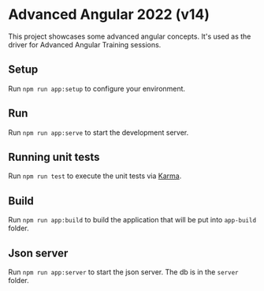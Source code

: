 # Advanced Angular 2022 (v14)

This project showcases some advanced angular concepts.
It's used as the driver for Advanced Angular Training sessions.


## Setup

Run `npm run app:setup` to configure your environment.

## Run

Run `npm run app:serve` to start the development server.

## Running unit tests

Run `npm run test` to execute the unit tests via [Karma](https://karma-runner.github.io).

## Build

Run `npm run app:build` to build the application that will be put into `app-build` folder.

## Json server
Run `npm run app:server` to start the json server. The db is in the `server` folder.

